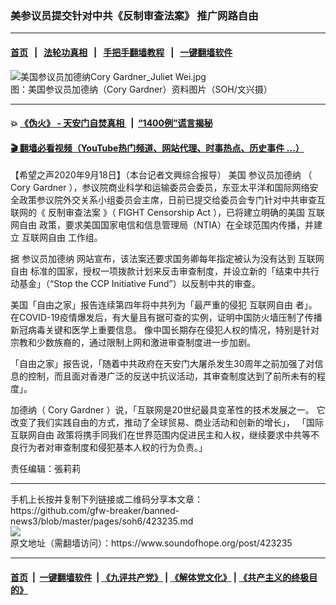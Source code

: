 ### 美参议员提交针对中共《反制审查法案》 推广网路自由
------------------------

#### [首页](https://github.com/gfw-breaker/banned-news3/blob/master/README.md) &nbsp;&nbsp;|&nbsp;&nbsp; [法轮功真相](https://github.com/begood0513/basic/blob/master/README.md)  &nbsp;&nbsp;|&nbsp;&nbsp; [手把手翻墙教程](https://github.com/gfw-breaker/guides/wiki)  &nbsp;&nbsp;|&nbsp;&nbsp; [一键翻墙软件](https://github.com/gfw-breaker/nogfw/blob/master/README.md)  



<div><img alt="美国参议员加德纳Cory Gardner_Juliet Wei.jpg" src="https://img.soundofhope.org/2020-09/1600451202120.jpg"/>
<br/><figcaption class="caption">
 图：美国参议员加德纳（Cory Gardner）资料图片（SOH/文兴摄）
</figcaption></div><hr/>

#### 💥 [《伪火》 - 天安门自焚真相 ](http://158.247.195.190:10000/videos/blog/weihuo.html)&nbsp; |&nbsp; [“1400例”谎言揭秘  ](http://158.247.195.190:10000/videos/blog/jiexi1400.html)

#### [ 🎬  翻墙必看视频（YouTube热门频道、网站代理、时事热点、历史事件 ...）](https://github.com/gfw-breaker/links/blob/master/banned.md)

<div><div class="Content__Wrapper sc-1bvya0-0 grZQxZ">
 <p class="meta-top">
  <span class="meta">
   【希望之声2020年9月18日】（本台记者文興综合报导）
  </span>
  美国
  <ok href="/term/378706">
   参议员加德纳
  </ok>
  （
  <ok href="/term/378709">
   Cory Gardner
  </ok>
  ），参议院商业科学和运输委员会委员，东亚太平洋和国际网络安全政策参议院外交关系小组委员会主席，日前已提交给委员会专门针对中共审查互联网的《
  <ok href="/term/378700">
   反制审查法案
  </ok>
  》（
  <ok href="/term/378703">
   FIGHT Censorship Act
  </ok>
  ），已将建立明确的美国
  <ok href="/term/104786">
   互联网自由
  </ok>
  政策，要求美国国家电信和信息管理局（NTIA）在全球范围内传播，并建立
  <ok href="/term/104786">
   互联网自由
  </ok>
  工作组。
 </p>
 <p>
  据
  <ok href="/term/378706">
   参议员加德纳
  </ok>
  网站宣布，该法案还要求国务卿每年指定被认为没有达到
  <ok href="/term/104786">
   互联网自由
  </ok>
  标准的国家，授权一项拨款计划来反击审查制度，并设立新的「结束中共行动基金」（“Stop the CCP Initiative Fund”）以反制中共的审查。
 </p>
 <div class="AD_Embed__Wrap-sc-1xslmin-0 igMuqX module desktop">
  <div>
  </div>
 </div>
 <p>
  美国「自由之家」报告连续第四年将中共列为「最严重的侵犯
  <ok href="/term/104786">
   互联网自由
  </ok>
  者」。 在COVID-19疫情爆发后，有大量且有据可查的实例，证明中国防火墙压制了传播新冠病毒关键和医学上重要信息。 像中国长期存在侵犯人权的情况，特别是针对宗教和少数族裔的，通过限制上网和激进审查制度进一步加剧。
 </p>
 <p>
  「自由之家」报告说，「随着中共政府在天安门大屠杀发生30周年之前加强了对信息的控制，而且面对香港广泛的反送中抗议活动，其审查制度达到了前所未有的程度」。
 </p>
 <p>
  加德纳（
  <ok href="/term/378709">
   Cory Gardner
  </ok>
  ）说，「互联网是20世纪最具变革性的技术发展之一。 它改变了我们实践自由的方式，推动了全球贸易、商业活动和创新的增长」， 「国际
  <ok href="/term/104786">
   互联网自由
  </ok>
  政策将携手同我们在世界范围内促进民主和人权，继续要求中共等不良行为者对审查制度和侵犯基本人权的行为负责。」
 </p>
 <p class="meta-btm">
  责任编辑：張莉莉
 </p>
</div>
</div>
<hr/>
手机上长按并复制下列链接或二维码分享本文章：<br/>
https://github.com/gfw-breaker/banned-news3/blob/master/pages/soh6/423235.md <br/>
<a href='https://github.com/gfw-breaker/banned-news3/blob/master/pages/soh6/423235.md'><img src='https://github.com/gfw-breaker/banned-news3/blob/master/pages/soh6/423235.md.png'/></a> <br/>
原文地址（需翻墙访问）：https://www.soundofhope.org/post/423235


------------------------
#### [首页](https://github.com/gfw-breaker/banned-news3/blob/master/README.md) &nbsp;|&nbsp; [一键翻墙软件](https://github.com/gfw-breaker/nogfw/blob/master/README.md) &nbsp;| [《九评共产党》](https://github.com/gfw-breaker/9ping.md/blob/master/README.md#九评之一评共产党是什么) | [《解体党文化》](https://github.com/gfw-breaker/jtdwh.md/blob/master/README.md) | [《共产主义的终极目的》](https://github.com/gfw-breaker/gczydzjmd.md/blob/master/README.md)


<img src='http://gfw-breaker.win/banned-news3/pages/soh6/423235.md' width='0px' height='0px'/>